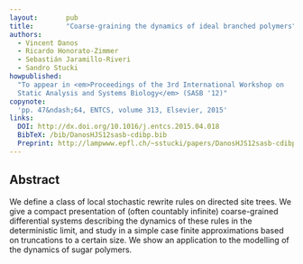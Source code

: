 ```yaml
---
layout:       pub
title:        "Coarse-graining the dynamics of ideal branched polymers"
authors:
  - Vincent Danos
  - Ricardo Honorato-Zimmer
  - Sebastián Jaramillo-Riveri
  - Sandro Stucki
howpublished:
  "To appear in <em>Proceedings of the 3rd International Workshop on
  Static Analysis and Systems Biology</em> (SASB '12)"
copynote:
  'pp. 47&ndash;64, ENTCS, volume 313, Elsevier, 2015'
links:
  DOI: http://dx.doi.org/10.1016/j.entcs.2015.04.018
  BibTeX: /bib/DanosHJS12sasb-cdibp.bib
  Preprint: http://lampwww.epfl.ch/~sstucki/papers/DanosHJS12sasb-cdibp.pdf
---
```


## Abstract

We define a class of local stochastic rewrite rules on directed site
trees. We give a compact presentation of (often countably infinite)
coarse-grained differential systems describing the dynamics of these
rules in the deterministic limit, and study in a simple case finite
approximations based on truncations to a certain size. We show an
application to the modelling of the dynamics of sugar polymers.
